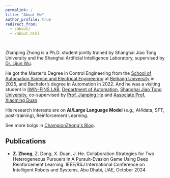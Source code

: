 ```yaml
---
permalink: /
title: "About Me"
author_profile: true
redirect_from: 
  - /about/
  - /about.html

---
```


Zhanping Zhong is a Ph.D. student jointly trained by Shanghai Jiao Tong University and the Shanghai Artificial Intelligence Laboratory, supervised by [Dr. Lijun Wu](https://apeterswu.github.io/). 

He got the Master’s Degree in Control Engineering from the [School of Automation Science and Electrical Engineering](https://dept3.buaa.edu.cn/index.htm) at [Beihang University](https://www.buaa.edu.cn/) in 2025, and Bachelor’s degree in Automation in 2022. And he was a visiting student in [IWIN-FINS LAB](https://iwin-fins.com/), [Department of Automation](https://automation.sjtu.edu.cn/), [Shanghai Jiao Tong University](https://www.sjtu.edu.cn/), co-supervised by [Prof. Jianping He](https://iwin-fins.com/) and [Associate Prof. Xiaoming Duan](https://xmduan.github.io/index.html).

His research interests are on **AI/Large Language Model** (e.g., AI4data, SFT, post-training), Reinforcement Learning.

See more bolgs in [ChampionZhong's Blog](https://championzhong.com).

## Publications

* **Z. Zhong**, Z. Dong, X. Duan, J. He. Collaboration Strategies for Two Heterogeneous Pursuers in A
  Pursuit-Evasion Game Using Deep Reinforcement Learning. IEEE/RSJ International Conference on Intelligent Robots and Systems, Abu Dhabi, UAE, October 2024.

